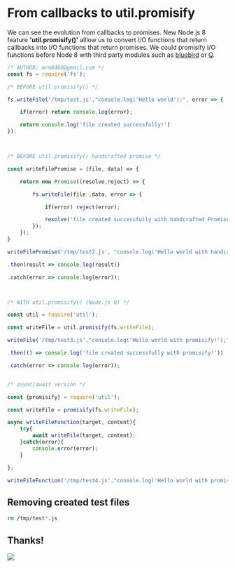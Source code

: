# From callbacks to util.promisify
We can see the evolution from callbacks to promises. New Node.js 8 feature **'util.promisify()'** alllow us to convert I/O functions that return callbacks into I/O functions that return promises.
We could promisify I/O functions before Node 8 with third party modules such as [bluebird](https://www.npmjs.com/package/bluebird) or [Q](https://www.npmjs.com/package/q).

```js
/* AUTHOR: mrm8488@gmail.com */
const fs = require('fs');

/* BEFORE util.promisify() */

fs.writeFile('/tmp/test.js',"console.log('Hello world');", error => {

	if(error) return console.log(error);

	return console.log('file created successfully!')
});



/* BEFORE util.promisify() handcrafted promise */

const writeFilePromise = (file, data) => {

	return new Promise((resolve,reject) => {

		fs.writeFile(file ,data, error => {

			if(error) reject(error);

			resolve('file created successfully with handcrafted Promise!')
		});
	});
}

writeFilePromise('/tmp/test2.js', "console.log('Hello world with handcrafted promise!');")

.then(result => console.log(result))

.catch(error => console.log(error));



/* WITH util.promisify() (Node.js 8) */

const util = require('util');

const writeFile = util.promisify(fs.writeFile);

writeFile('/tmp/test3.js',"console.log('Hello world with promisify!');")

.then(() => console.log('file created successfully with promisify!'))

.catch(error => console.log(error));


/* async/await version */

const {promisify} = require('util');

const writeFile = promisify(fs.writeFile);

async writeFileFunction(target, content){
	try{
		await writeFile(target, content);
	}catch(error){
		console.error(error);
	}

};

writeFileFunction('/tmp/test4.js',"console.log('Hello world with promisify and async/await!');");

```
## Removing created test files
```sh
rm /tmp/test*.js
```
## Thanks!
![](https://media.giphy.com/media/jUwpNzg9IcyrK/giphy.gif)

